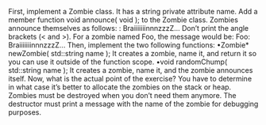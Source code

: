 First, implement a Zombie class. It has a string private attribute name.
Add a member function void announce( void ); to the Zombie class. Zombies
announce themselves as follows:
<name>: BraiiiiiiinnnzzzZ...
Don’t print the angle brackets (< and >). For a zombie named Foo, the message
would be:
Foo: BraiiiiiiinnnzzzZ...
Then, implement the two following functions:
•Zombie* newZombie( std::string name );
It creates a zombie, name it, and return it so you can use it outside of the function
scope.
•void randomChump( std::string name );
It creates a zombie, name it, and the zombie announces itself.
Now, what is the actual point of the exercise? You have to determine in what case
it’s better to allocate the zombies on the stack or heap.
Zombies must be destroyed when you don’t need them anymore. The destructor must
print a message with the name of the zombie for debugging purposes.
